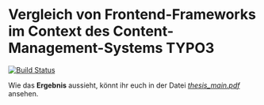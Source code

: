 # Vergleich von Frontend-Frameworks im Context des Content-Management-Systems TYPO3

[![Build Status](https://travis-ci.org/Chegaro/Vergleich-von-Frontend-Frameworks-im-Context-von-TYPO3.svg?branch=master)](https://travis-ci.org/Chegaro/Vergleich-von-Frontend-Frameworks-im-Context-von-TYPO3)

Wie das **Ergebnis** aussieht, könnt ihr euch in der Datei [*thesis_main.pdf*](./thesis_main.pdf) ansehen.